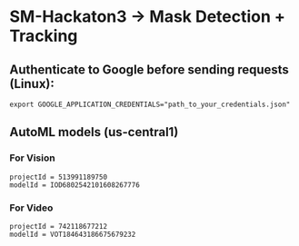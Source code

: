 # SM-Hackaton3 -> Mask Detection + Tracking

## Authenticate to Google before sending requests (Linux):
    export GOOGLE_APPLICATION_CREDENTIALS="path_to_your_credentials.json"

## AutoML models (us-central1)
  ### For Vision
    projectId = 513991189750
    modelId = IOD6802542101608267776
  ### For Video
    projectId = 742118677212
    modelId = VOT184643186675679232
  
